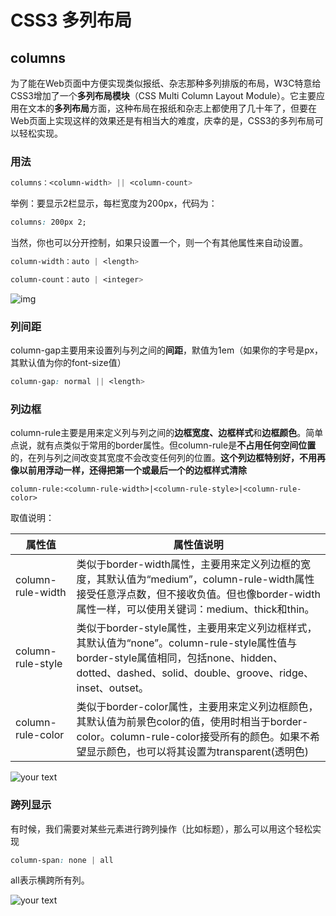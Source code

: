 # CSS3 多列布局

## columns

为了能在Web页面中方便实现类似报纸、杂志那种多列排版的布局，W3C特意给CSS3增加了一个**多列布局模块**（CSS Multi Column Layout Module）。它主要应用在文本的**多列布局**方面，这种布局在报纸和杂志上都使用了几十年了，但要在Web页面上实现这样的效果还是有相当大的难度，庆幸的是，CSS3的多列布局可以轻松实现。

### 用法

```css
columns：<column-width> || <column-count>
```

举例：要显示2栏显示，每栏宽度为200px，代码为：

```css
columns: 200px 2;
```



当然，你也可以分开控制，如果只设置一个，则一个有其他属性来自动设置。

```css
column-width：auto | <length>
```

```css
column-count：auto | <integer>
```

![img](http://img.mukewang.com/5360c4c70001336f04870257.jpg)



### 列间距

column-gap主要用来设置列与列之间的**间距**，默值为1em（如果你的字号是px，其默认值为你的font-size值）

```css
column-gap: normal || <length>
```

### 列边框

column-rule主要是用来定义列与列之间的**边框宽度、边框样式**和**边框颜色**。简单点说，就有点类似于常用的border属性。但column-rule是**不占用任何空间位置**的，在列与列之间改变其宽度不会改变任何列的位置。**这个列边框特别好，不用再像以前用浮动一样，还得把第一个或最后一个的边框样式清除**



```
column-rule:<column-rule-width>|<column-rule-style>|<column-rule-color>
```

取值说明：

| 属性值               | 属性值说明                                    |
| ----------------- | ---------------------------------------- |
| column-rule-width | 类似于border-width属性，主要用来定义列边框的宽度，其默认值为“medium”，column-rule-width属性接受任意浮点数，但不接收负值。但也像border-width属性一样，可以使用关键词：medium、thick和thin。 |
| column-rule-style | 类似于border-style属性，主要用来定义列边框样式，其默认值为“none”。column-rule-style属性值与border-style属值相同，包括none、hidden、dotted、dashed、solid、double、groove、ridge、inset、outset。 |
| column-rule-color | 类似于border-color属性，主要用来定义列边框颜色，其默认值为前景色color的值，使用时相当于border-color。column-rule-color接受所有的颜色。如果不希望显示颜色，也可以将其设置为transparent(透明色) |



![your text](http://o7bk1ffzo.bkt.clouddn.com/1487510581165)



### 跨列显示

有时候，我们需要对某些元素进行跨列操作（比如标题），那么可以用这个轻松实现

```css
column-span: none | all
```

all表示横跨所有列。



![your text](http://o7bk1ffzo.bkt.clouddn.com/1487510801470)



